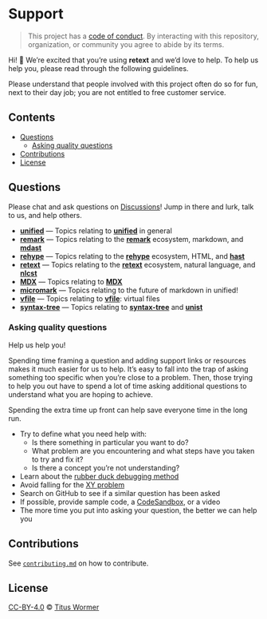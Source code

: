 # Support

> This project has a [code of conduct][coc].
> By interacting with this repository, organization, or community you agree to
> abide by its terms.

Hi!
👋
We’re excited that you’re using **retext** and we’d love to help.
To help us help you, please read through the following guidelines.

Please understand that people involved with this project often do so for fun,
next to their day job; you are not entitled to free customer service.

## Contents

* [Questions](#questions)
  * [Asking quality questions](#asking-quality-questions)
* [Contributions](#contributions)
* [License](#license)

## Questions

Please chat and ask questions on [Discussions][chat]!
Jump in there and lurk, talk to us, and help others.

* [**unified**](https://github.com/unifiedjs/unified/discussions)
  — Topics relating to [**unified**][unified] in general
* [**remark**](https://github.com/remarkjs/remark/discussions)
  — Topics relating to the [**remark**][remark] ecosystem, markdown,
  and [**mdast**][mdast]
* [**rehype**](https://github.com/rehypejs/rehype/discussions)
  — Topics relating to the [**rehype**][rehype] ecosystem, HTML,
  and [**hast**][hast]
* [**retext**](https://github.com/retextjs/retext/discussions)
  — Topics relating to the [**retext**][retext] ecosystem, natural language,
  and [**nlcst**][nlcst]
* [**MDX**](https://github.com/mdx-js/mdx/discussions)
  — Topics relating to [**MDX**][mdx]
* [**micromark**](https://github.com/micromark/micromark/discussions)
  — Topics relating to the future of markdown in unified!
* [**vfile**](https://github.com/vfile/vfile/discussions)
  — Topics relating to [**vfile**][vfile]: virtual files
* [**syntax-tree**](https://github.com/syntax-tree/unist/discussions)
  — Topics relating to [**syntax-tree**][syntax-tree] and [**unist**][unist]

### Asking quality questions

Help us help you!

Spending time framing a question and adding support links or resources makes it
much easier for us to help.
It’s easy to fall into the trap of asking something too specific when you’re
close to a problem.
Then, those trying to help you out have to spend a lot of time asking additional
questions to understand what you are hoping to achieve.

Spending the extra time up front can help save everyone time in the long run.

* Try to define what you need help with:
  * Is there something in particular you want to do?
  * What problem are you encountering and what steps have you taken to try
    and fix it?
  * Is there a concept you’re not understanding?
* Learn about the [rubber duck debugging method][rubberduck]
* Avoid falling for the [XY problem][xy]
* Search on GitHub to see if a similar question has been asked
* If possible, provide sample code, a [CodeSandbox][], or a video
* The more time you put into asking your question, the better we can help you

## Contributions

See [`contributing.md`][contributing] on how to contribute.

## License

[CC-BY-4.0][license] © [Titus Wormer][author]

<!-- Definitions -->

[license]: https://creativecommons.org/licenses/by/4.0/

[author]: https://wooorm.com

[coc]: https://github.com/retextjs/.github/blob/main/code-of-conduct.md

[vfile]: https://github.com/vfile

[syntax-tree]: https://github.com/syntax-tree

[unist]: https://github.com/syntax-tree/unist

[mdast]: https://github.com/syntax-tree/mdast

[nlcst]: https://github.com/syntax-tree/nlcst

[hast]: https://github.com/syntax-tree/hast

[unified]: https://github.com/unifiedjs/unified

[remark]: https://github.com/remarkjs/remark

[retext]: https://github.com/retextjs/retext

[rehype]: https://github.com/rehypejs/rehype

[mdx]: https://github.com/mdx-js/mdx

[rubberduck]: https://rubberduckdebugging.com

[xy]: https://meta.stackexchange.com/questions/66377/what-is-the-xy-problem/66378#66378

[codesandbox]: https://codesandbox.io

[chat]: https://github.com/retextjs/retext/discussions

[contributing]: contributing.md
